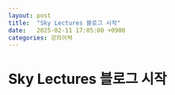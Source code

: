 ```yaml
---
layout: post
title:  "Sky Lectures 블로그 시작"
date:   2025-02-11 17:05:00 +0900
categories: 강의이력
---
```


# **Sky Lectures 블로그 시작**